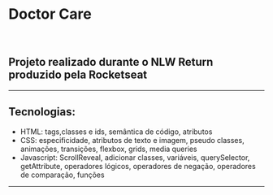 <h1>Doctor Care</h1></br>
<h2>Projeto realizado durante o NLW Return produzido pela Rocketseat</h2>
<hr>
<h2>Tecnologias:</h2>
<ul>
	<li>HTML: tags,classes e ids, semântica de código, atributos</li>
	<li>CSS: especificidade, atributos de texto e imagem, pseudo classes, animações, transições, flexbox, grids, media queries </li>
	<li>Javascript: ScrollReveal, adicionar classes, variáveis, querySelector, getAttribute, operadores lógicos, operadores de negação, operadores de comparação, funções</li>
</ul>
<hr>